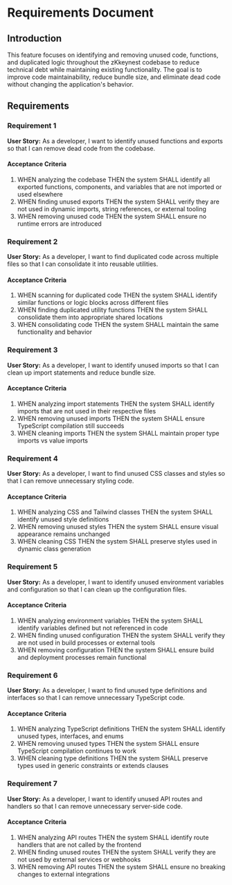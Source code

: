 # Requirements Document

## Introduction

This feature focuses on identifying and removing unused code, functions, and duplicated logic throughout the zKkeynest codebase to reduce technical debt while maintaining existing functionality. The goal is to improve code maintainability, reduce bundle size, and eliminate dead code without changing the application's behavior.

## Requirements

### Requirement 1

**User Story:** As a developer, I want to identify unused functions and exports so that I can remove dead code from the codebase.

#### Acceptance Criteria

1. WHEN analyzing the codebase THEN the system SHALL identify all exported functions, components, and variables that are not imported or used elsewhere
2. WHEN finding unused exports THEN the system SHALL verify they are not used in dynamic imports, string references, or external tooling
3. WHEN removing unused code THEN the system SHALL ensure no runtime errors are introduced

### Requirement 2

**User Story:** As a developer, I want to find duplicated code across multiple files so that I can consolidate it into reusable utilities.

#### Acceptance Criteria

1. WHEN scanning for duplicated code THEN the system SHALL identify similar functions or logic blocks across different files
2. WHEN finding duplicated utility functions THEN the system SHALL consolidate them into appropriate shared locations
3. WHEN consolidating code THEN the system SHALL maintain the same functionality and behavior

### Requirement 3

**User Story:** As a developer, I want to identify unused imports so that I can clean up import statements and reduce bundle size.

#### Acceptance Criteria

1. WHEN analyzing import statements THEN the system SHALL identify imports that are not used in their respective files
2. WHEN removing unused imports THEN the system SHALL ensure TypeScript compilation still succeeds
3. WHEN cleaning imports THEN the system SHALL maintain proper type imports vs value imports

### Requirement 4

**User Story:** As a developer, I want to find unused CSS classes and styles so that I can remove unnecessary styling code.

#### Acceptance Criteria

1. WHEN analyzing CSS and Tailwind classes THEN the system SHALL identify unused style definitions
2. WHEN removing unused styles THEN the system SHALL ensure visual appearance remains unchanged
3. WHEN cleaning CSS THEN the system SHALL preserve styles used in dynamic class generation

### Requirement 5

**User Story:** As a developer, I want to identify unused environment variables and configuration so that I can clean up the configuration files.

#### Acceptance Criteria

1. WHEN analyzing environment variables THEN the system SHALL identify variables defined but not referenced in code
2. WHEN finding unused configuration THEN the system SHALL verify they are not used in build processes or external tools
3. WHEN removing configuration THEN the system SHALL ensure build and deployment processes remain functional

### Requirement 6

**User Story:** As a developer, I want to find unused type definitions and interfaces so that I can remove unnecessary TypeScript code.

#### Acceptance Criteria

1. WHEN analyzing TypeScript definitions THEN the system SHALL identify unused types, interfaces, and enums
2. WHEN removing unused types THEN the system SHALL ensure TypeScript compilation continues to work
3. WHEN cleaning type definitions THEN the system SHALL preserve types used in generic constraints or extends clauses

### Requirement 7

**User Story:** As a developer, I want to identify unused API routes and handlers so that I can remove unnecessary server-side code.

#### Acceptance Criteria

1. WHEN analyzing API routes THEN the system SHALL identify route handlers that are not called by the frontend
2. WHEN finding unused routes THEN the system SHALL verify they are not used by external services or webhooks
3. WHEN removing API routes THEN the system SHALL ensure no breaking changes to external integrations